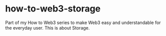 # how-to-web3-storage
Part of my How to Web3 series to make Web3 easy and understandable for the everyday user. This is about Storage.
